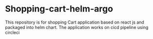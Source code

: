 # Shopping-cart-helm-argo
This repository is for shopping Cart application based on react js and packaged into helm chart. The application works on cicd pipeline using circleci

